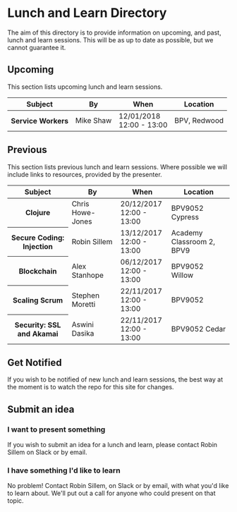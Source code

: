 # Lunch and Learn Directory

The aim of this directory is to provide information on upcoming, and past, lunch and learn sessions. This will be as up to date as possible, but we cannot guarantee it.

## Upcoming

This section lists upcoming lunch and learn sessions.

<table>
  <thead>
    <tr>
      <th scope="col">Subject</th>
      <th scope="col">By</th>
      <th class="numeric" scope="col">When</th>
      <th scope="col">Location</th>
    </tr>
  </thead>
  <tbody>
    <tr>
      <th scope="row">Service Workers</th>
      <td>Mike Shaw</td>
      <td class="numeric">12/01/2018<br>12:00 - 13:00</td>
      <td>BPV, Redwood</td>
    </tr>
  </tbody>
</table>

## Previous

This section lists previous lunch and learn sessions. Where possible we will include links to resources, provided by the presenter.

<table>
  <thead>
    <tr>
      <th scope="col">Subject</th>
      <th scope="col">By</th>
      <th class="numeric" scope="col">When</th>
      <th scope="col">Location</th>
    </tr>
  </thead>
  <tbody>
    <tr>
      <th scope="row">Clojure</th>
      <td>Chris Howe-Jones</td>
      <td class="numeric">20/12/2017<br>12:00 - 13:00</td>
      <td>BPV9052 Cypress</td>
    </tr>
    <tr>
      <th scope="row">Secure Coding: Injection</th>
      <td>Robin Sillem</td>
      <td class="numeric">13/12/2017<br>12:00 - 13:00</td>
      <td>Academy Classroom 2, BPV9</td>
    </tr>
    <tr>
      <th scope="row">Blockchain</th>
      <td>Alex Stanhope</td>
      <td class="numeric">06/12/2017<br>12:00 - 13:00</td>
      <td>BPV9052 Willow</td>
    </tr>
    <tr>
      <th scope="row">Scaling Scrum</th>
      <td>Stephen Moretti</td>
      <td class="numeric">22/11/2017<br>12:00 - 13:00</td>
      <td>BPV9052</td>
    </tr>
    <tr>
      <th scope="row">Security: SSL and Akamai</th>
      <td>Aswini Dasika</td>
      <td class="numeric">22/11/2017<br>12:00 - 13:00</td>
      <td>BPV9052 Cedar</td>
    </tr>
  </tbody>
</table>

## Get Notified

If you wish to be notified of new lunch and learn sessions, the best way at the moment is to watch the repo for this site for changes.

## Submit an idea

### I want to present something

If you wish to submit an idea for a lunch and learn, please contact Robin Sillem on Slack or by email.

### I have something I'd like to learn

No problem! Contact Robin Sillem, on Slack or by email, with what you'd like to learn about. We'll put out a call for anyone who could present on that topic.
